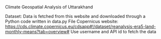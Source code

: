 Climate Geospatial Analysis of Uttarakhand

Dataset:
Data is fetched from this website and downloaded through a Python code written in data.py File
Copernicus website:  https://cds.climate.copernicus.eu/cdsapp#!/dataset/reanalysis-era5-land-monthly-means?tab=overview#
Use username and API id to fetch the data